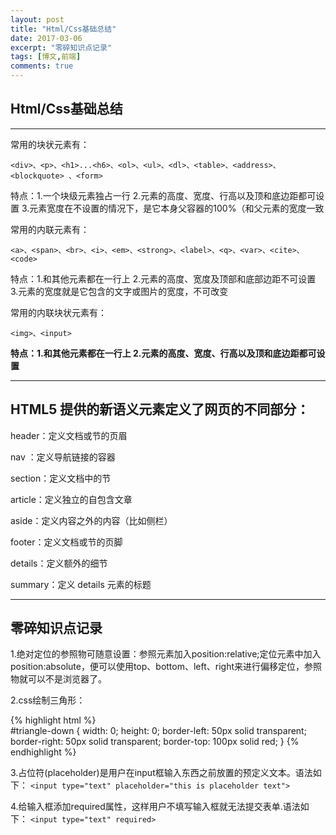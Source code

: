 ```yaml
---
layout: post
title: "Html/Css基础总结"
date: 2017-03-06
excerpt: "零碎知识点记录"
tags: [博文,前端]
comments: true
---
```


## Html/Css基础总结

***

常用的块状元素有：

`<div>、<p>、<h1>...<h6>、<ol>、<ul>、<dl>、<table>、<address>、<blockquote> 、<form>`

特点：1.一个块级元素独占一行 2.元素的高度、宽度、行高以及顶和底边距都可设置 3.元素宽度在不设置的情况下，是它本身父容器的100%（和父元素的宽度一致

常用的内联元素有：

`<a>、<span>、<br>、<i>、<em>、<strong>、<label>、<q>、<var>、<cite>、<code>`

特点：1.和其他元素都在一行上 2.元素的高度、宽度及顶部和底部边距不可设置 3.元素的宽度就是它包含的文字或图片的宽度，不可改变

常用的内联块状元素有：

`<img>、<input>`

**特点：1.和其他元素都在一行上 2.元素的高度、宽度、行高以及顶和底边距都可设置**

***

## HTML5 提供的新语义元素定义了网页的不同部分：

header：定义文档或节的页眉

nav	   ：定义导航链接的容器

section：定义文档中的节

article：定义独立的自包含文章

aside：定义内容之外的内容（比如侧栏）

footer：定义文档或节的页脚

details：定义额外的细节

summary：定义 details 元素的标题

***

## 零碎知识点记录

1.绝对定位的参照物可随意设置：参照元素加入position:relative;定位元素中加入position:absolute，便可以使用top、bottom、left、right来进行偏移定位，参照物就可以不是浏览器了。

2.css绘制三角形：

{% highlight html %}                          
#triangle-down {
    width: 0;
    height: 0;
    border-left: 50px solid transparent;
    border-right: 50px solid transparent;
    border-top: 100px solid red;
} 
{% endhighlight %}

3.占位符(placeholder)是用户在input框输入东西之前放置的预定义文本。语法如下：
`<input type="text" placeholder="this is placeholder text">`

4.给输入框添加required属性，这样用户不填写输入框就无法提交表单.语法如下：
`<input type="text" required>`


